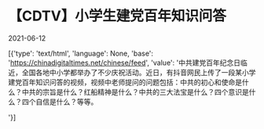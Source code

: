 # 【CDTV】小学生建党百年知识问答

2021-06-12

[{'type': 'text/html', 'language': None, 'base': 'https://chinadigitaltimes.net/chinese/feed', 'value': '中共建党百年纪念日临近，全国各地中小学都举办了不少庆祝活动。近日，有抖音网民上传了一段某小学建党百年知识问答的视频，视频中老师提问的问题包括：中共的初心和使命是什么？中共的宗旨是什么？红船精神是什么？中共的三大法宝是什么？四个意识是什么？四个自信是什么？等等。

'}]